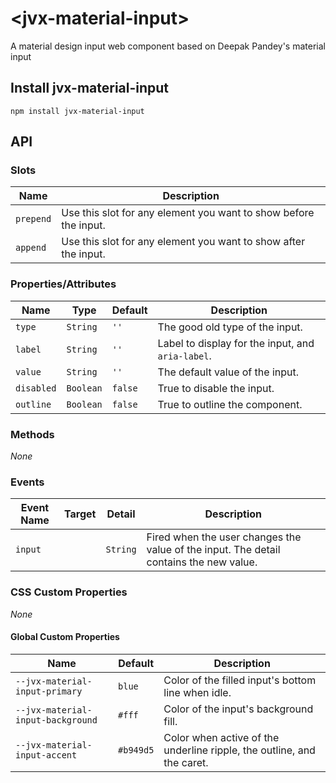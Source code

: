 # \<jvx-material-input\>

A material design input web component based on Deepak Pandey's material input

## Install jvx-material-input

```
npm install jvx-material-input
```

## API

### Slots
| Name           | Description
| -------------- | -----------
| `prepend`      | Use this slot for any element you want to show before the input.
| `append`       | Use this slot for any element you want to show after the input.


### Properties/Attributes
| Name | Type | Default | Description
| ---- | ---- | ------- | -----------
| `type` | `String` | `''` | The good old type of the input.
| `label` | `String` | `''` | Label to display for the input, and `aria-label`.
| `value` | `String` | `''` | The default value of the input.
| `disabled` | `Boolean` | `false` | True to disable the input.
| `outline` | `Boolean` | `false` | True to outline the component.

### Methods
*None*

### Events

| Event Name | Target         | Detail | Description
| ---------- | -------------- | ------ | -----------
| `input`     |               | `String`| Fired when the user changes the value of the input. The detail contains the new value.

### CSS Custom Properties
*None*

#### Global Custom Properties

| Name                                              | Default               | Description
| ------------------------------------------------- | --------------------- |------------
| `--jvx-material-input-primary`                    | `blue`                | Color of the filled input's bottom line when idle.
| `--jvx-material-input-background`                 | `#fff`                | Color of the input's background fill.
| `--jvx-material-input-accent`                     | `#b949d5`             | Color when active of the underline ripple, the outline, and the caret.
